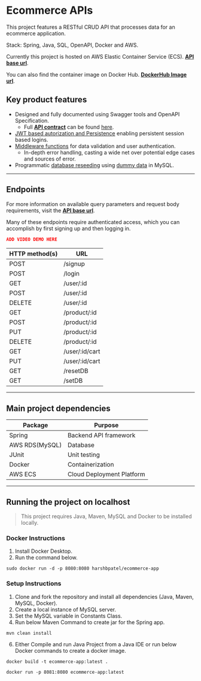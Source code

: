 # Ecommerce APIs

This project features a RESTful CRUD API that processes data for an ecommerce application.

Stack: Spring, Java, SQL, OpenAPI, Docker and AWS.

Currently this project is hosted on AWS Elastic Container Service (ECS). **[API base url](http://98.81.75.203:8081/)**.

You can also find the container image on Docker Hub. **[DockerHub Image url](https://hub.docker.com/r/harshbpatel/ecommerce-app)**.

## Key product features
- Designed and fully documented using Swagger tools and OpenAPI Specification. 
  - Full **[API contract](./resources/openapi.json)** can be found [here](./resources/openapi.json).
- [JWT based autorization and Persistence](./src/main/java/harsh/projects/ecommerce/service/JwtUtil.java) enabling persistent session based logins.
- [Middleware functions](./src/main/java/harsh/projects/ecommerce/service/) for data validation and user authentication.
  - In-depth error handling, casting a wide net over potential edge cases and sources of error.
- Programmatic [database reseeding](./src/main/java/harsh/projects/ecommerce/controller/ResetController.java) using [dummy data](./resources/CreateSampelTables.sql) in MySQL.


---
## Endpoints
For more information on available query parameters and request body requirements, visit the **[API base url](http://98.81.75.203:8081/)**.

Many of these endpoints require authenticated access, which you can accomplish by first signing up and then logging in.

```json
ADD VIDEO DEMO HERE
```

| HTTP method(s) | URL
|---|---|
POST | /signup
POST | /login
GET | /user/:id
POST | /user/:id
DELETE | /user/:id
GET | /product/:id
POST | /product/:id
PUT | /product/:id
DELETE | /product/:id
GET | /user/:id/cart
PUT | /user/:id/cart
GET | /resetDB
GET | /setDB

---
## Main project dependencies
| Package | Purpose
|---|---|
Spring | Backend API framework
AWS RDS(MySQL) | Database 
JUnit | Unit testing
Docker | Containerization
AWS ECS | Cloud Deployment Platform 

---
## Running the project on localhost
> This project requires Java, Maven, MySQL and Docker to be installed locally. 

### Docker Instructions
1) Install Docker Desktop. 
2) Run the command below. 
```
sudo docker run -d -p 8080:8080 harshbpatel/ecommerce-app
```

### Setup Instructions
1) Clone and fork the repository and install all dependencies (Java, Maven, MySQL, Docker).
2) Create a local instance of MySQL server.
3) Set the MySQL variable in Constants Class.
4) Run below Maven Command to create jar for the Spring app.
```
mvn clean install
```
6) Either Compile and run Java Project from a Java IDE or run below Docker commands to create a docker image.
```
docker build -t ecommerce-app:latest .

docker run -p 8081:8080 ecommerce-app:latest
```

